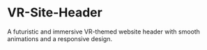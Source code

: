 # VR-Site-Header
A futuristic and immersive VR-themed website header with smooth animations and a responsive design.
